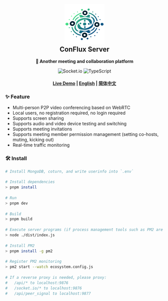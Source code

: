 <div align="center">
  <img src="./doc/images/logo_color.svg" width="128" height="128"/>
  <h2 style="margin-top: 0;">ConFlux Server</h2>
  <p>
    <strong>🎥 Another meeting and collaboration platform</strong>
  </p>
  <p>
    <img alt="Socket.io" src="https://img.shields.io/badge/Socket.io-010101?style=flat-square&logo=Socket.io&logoColor=white"/>
    <img alt="TypeScript" src="https://img.shields.io/badge/TypeScript-3178C6?style=flat-square&logo=TypeScript&logoColor=white"/>
  </p>
  <h4>
    <a href="https://conflux.liukairui.me/">Live Demo</a>
    <span> | </span>
    <a href="./README.md">English</a>
    <span> | </span>
    <a href="./README-CN.md">简体中文</a>
  </h4>
</div>



### ✨ Feature

- Multi-person P2P video conferencing based on WebRTC
- Local users, no registration required, no login required
- Supports screen sharing
- Supports audio and video device testing and switching
- Supports meeting invitations
- Supports meeting member permission management (setting co-hosts, muting, kicking out)
- Real-time traffic monitoring

### 🛠️ Install

```bash
# Install MongoDB, coturn, and write userinfo into `.env`

# Install dependencies
> pnpm install

# Run
> pnpm dev

# Build
> pnpm build

# Execute server programs (if process management tools such as PM2 are not required)
> node ./dist/index.js

# Install PM2
> pnpm install -g pm2

# Register PM2 monitoring
> pm2 start --watch ecosystem.config.js

# If a reverse proxy is needed, please proxy:
#   /api/* to localhost:9876
#   /socket.io/* to localhost:9876
#   /api/peer_signal to localhost:9877
```
